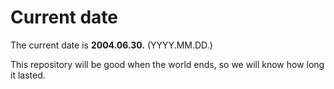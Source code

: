 # Current date

The current date is **2004.06.30.** (YYYY.MM.DD.)

This repository will be good when the world ends, so we will know how long it lasted.